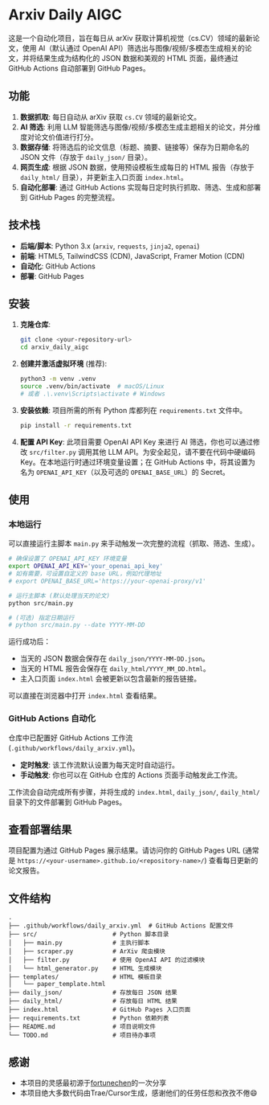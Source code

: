 # Arxiv Daily AIGC

这是一个自动化项目，旨在每日从 arXiv 获取计算机视觉（cs.CV）领域的最新论文，使用 AI（默认通过 OpenAI API）筛选出与图像/视频/多模态生成相关的论文，并将结果生成为结构化的 JSON 数据和美观的 HTML 页面，最终通过 GitHub Actions 自动部署到 GitHub Pages。

## 功能

1.  **数据抓取**: 每日自动从 arXiv 获取 `cs.CV` 领域的最新论文。
2.  **AI 筛选**: 利用 LLM 智能筛选与图像/视频/多模态生成主题相关的论文，并分维度对论文价值进行打分。
3.  **数据存储**: 将筛选后的论文信息（标题、摘要、链接等）保存为日期命名的 JSON 文件（存放于 `daily_json/` 目录）。
4.  **网页生成**: 根据 JSON 数据，使用预设模板生成每日的 HTML 报告（存放于 `daily_html/` 目录），并更新主入口页面 `index.html`。
5.  **自动化部署**: 通过 GitHub Actions 实现每日定时执行抓取、筛选、生成和部署到 GitHub Pages 的完整流程。

## 技术栈

*   **后端/脚本**: Python 3.x (`arxiv`, `requests`, `jinja2`, `openai`)
*   **前端**: HTML5, TailwindCSS (CDN), JavaScript, Framer Motion (CDN)
*   **自动化**: GitHub Actions
*   **部署**: GitHub Pages

## 安装

1.  **克隆仓库**:
    ```bash
    git clone <your-repository-url>
    cd arxiv_daily_aigc
    ```

2.  **创建并激活虚拟环境** (推荐):
    ```bash
    python3 -m venv .venv
    source .venv/bin/activate  # macOS/Linux
    # 或者 .\.venv\Scripts\activate # Windows
    ```

3.  **安装依赖**: 项目所需的所有 Python 库都列在 `requirements.txt` 文件中。
    ```bash
    pip install -r requirements.txt
    ```

4.  **配置 API Key**: 此项目需要 OpenAI API Key 来进行 AI 筛选，你也可以通过修改 `src/filter.py` 调用其他 LLM API。为安全起见，请不要在代码中硬编码 Key。在本地运行时通过环境变量设置；在 GitHub Actions 中，将其设置为名为 `OPENAI_API_KEY`（以及可选的 `OPENAI_BASE_URL`）的 Secret。

## 使用

### 本地运行

可以直接运行主脚本 `main.py` 来手动触发一次完整的流程（抓取、筛选、生成）。

```bash
# 确保设置了 OPENAI_API_KEY 环境变量
export OPENAI_API_KEY='your_openai_api_key'
# 如有需要，可设置自定义的 base URL，例如代理地址
# export OPENAI_BASE_URL='https://your-openai-proxy/v1'

# 运行主脚本 (默认处理当天的论文)
python src/main.py

# (可选) 指定日期运行
# python src/main.py --date YYYY-MM-DD
```

运行成功后：
*   当天的 JSON 数据会保存在 `daily_json/YYYY-MM-DD.json`。
*   当天的 HTML 报告会保存在 `daily_html/YYYY_MM_DD.html`。
*   主入口页面 `index.html` 会被更新以包含最新的报告链接。

可以直接在浏览器中打开 `index.html` 查看结果。

### GitHub Actions 自动化

仓库中已配置好 GitHub Actions 工作流 (`.github/workflows/daily_arxiv.yml`)。

*   **定时触发**: 该工作流默认设置为每天定时自动运行。
*   **手动触发**: 你也可以在 GitHub 仓库的 Actions 页面手动触发此工作流。

工作流会自动完成所有步骤，并将生成的 `index.html`, `daily_json/`, `daily_html/` 目录下的文件部署到 GitHub Pages。

## 查看部署结果

项目配置为通过 GitHub Pages 展示结果。请访问你的 GitHub Pages URL (通常是 `https://<your-username>.github.io/<repository-name>/`) 查看每日更新的论文报告。

## 文件结构

```
.
├── .github/workflows/daily_arxiv.yml  # GitHub Actions 配置文件
├── src/                     # Python 脚本目录
│   ├── main.py              # 主执行脚本
│   ├── scraper.py           # ArXiv 爬虫模块
│   ├── filter.py            # 使用 OpenAI API 的过滤模块
│   └── html_generator.py    # HTML 生成模块
├── templates/               # HTML 模板目录
│   └── paper_template.html
├── daily_json/              # 存放每日 JSON 结果
├── daily_html/              # 存放每日 HTML 结果
├── index.html               # GitHub Pages 入口页面
├── requirements.txt         # Python 依赖列表
├── README.md                # 项目说明文件
└── TODO.md                  # 项目待办事项
```

## 感谢
- 本项目的灵感最初源于[fortunechen](https://github.com/fortunechen)的一次分享
- 本项目绝大多数代码由Trae/Cursor生成，感谢他们的任劳任怨和孜孜不倦😄
